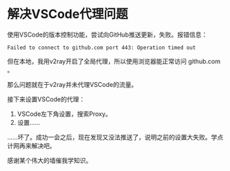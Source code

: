 # 解决VSCode代理问题

使用VSCode的版本控制功能，尝试向GitHub推送更新，失败。报错信息：

```shell
Failed to connect to github.com port 443: Operation timed out
```

但在本地，我用v2ray开启了全局代理，所以使用浏览器能正常访问 github.com 。

那么问题就在于v2ray并未代理VSCode的流量。

接下来设置VSCode的代理：

1. VSCode左下角设置，搜索Proxy。
2. 设置……

……坏了。成功一会之后，现在发现又没法推送了，说明之前的设置大失败。学点计网再来解决吧。

感谢某个伟大的墙催我学知识。

